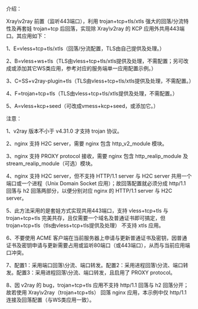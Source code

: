 介绍：

Xray\v2ray 前置（监听443端口），利用 trojan+tcp+tls/xtls 强大的回落/分流特性及再套娃 trojan+tcp 后回落，实现除 Xray\v2ray 的 KCP 应用外共用443端口。其应用如下：

1、E=vless+tcp+tls/xtls（回落/分流配置，TLS由自己提供及处理。）

2、B=vless+ws+tls（TLS由vless+tcp+tls/xtls提供及处理，不需配置；另可改成或添加其它WS类应用，参考对应的服务端单一应用配置示例。）

3、C=SS+v2ray-plugin+tls（TLS由vless+tcp+tls/xtls提供及处理，不需配置。）

4、F=trojan+tcp+tls（TLS由vless+tcp+tls/xtls提供及处理，不需配置。）

5、A=vless+kcp+seed（可改成vmess+kcp+seed，或添加它。）

注意：

1、v2ray 版本不小于 v4.31.0 才支持 trojan 协议。

2、nginx 支持 H2C server，需要 nginx 包含 http_v2_module 模块。

3、nginx 支持 PROXY protocol 接收，需要 nginx 包含 http_realip_module 及 stream_realip_module（可选）模块。

4、nginx 支持 H2C server，但不支持 HTTP/1.1 server 与 H2C server 共用一个端口或一个进程（Unix Domain Socket 应用）；故回落配置就必须分成 http/1.1 回落与 h2 回落两部分，以便分别对应 nginx 的 HTTP/1.1 server 与 H2C server。

5、此方法采用的是套娃方式实现共用443端口，支持 vless+tcp+tls 与 trojan+tcp+tls 完美共存，且仅需要一个域名及普通证书即可搞定，但 trojan+tcp+tls（tls由vless+tcp+tls提供及处理） 不支持 xtls 应用。

6、不要使用 ACME 客户端在当前服务器上申请与更新普通证书及密钥，因普通证书及密钥申请与更新需要占用或监听80端口（或443端口），从而与当前应用端口冲突。

7、配置1：采用端口回落\分流、端口转发。配置2：采用进程回落\分流、端口转发。配置3：采用进程回落\分流、端口转发，且启用了 PROXY protocol。

8、因 v2ray 的 bug，trojan+tcp+tls 应用不支持 http/1.1 回落与 h2 回落分开；故若使用 Xray\v2ray（trojan+tcp+tls） 回落 nginx 应用，本示例中仅 http/1.1 连接及回落配置（与WS类应用一致）。

